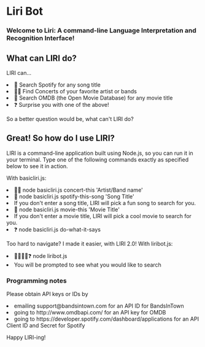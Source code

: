 # Liri Bot
### Welcome to Liri: A command-line Language Interpretation and Recognition Interface!

## What can LIRI do?
LIRI can...
<li> 🎵 Search Spotify for any song title </li>
<li> 🤘🏼 Find Concerts of your favorite artist or bands </li>
<li> 🎥 Search OMDB (the Open Movie Database) for any movie title</li> 
<li> ❓ Surprise you with one of the above!  </li> 

So a better question would be, what can't LIRI do?

## Great! So how do I use LIRI?
LIRI is a command-line application built using Node.js, so you can run it in your terminal. Type one of the following commands exactly as specified below to see it in action.

With basicliri.js:
<li>🤘🏼 node basicliri.js concert-this 'Artist/Band name' </li> 
<li>🎵 node basicliri.js spotify-this-song 'Song Title' </li> 
<li>If you don't enter a song title, LIRI will pick a fun song to search for you. </li> 
<li>🎥 node basicliri.js movie-this 'Movie Title' </li> 
<li>If you don't enter a movie title, LIRI will pick a cool movie to search for you. </li> 
<li>❓ node basicliri.js do-what-it-says </li> 

Too hard to navigate? I made it easier, with LIRI 2.0!
With liribot.js:
<li>🤘🏼🎵🎥❓ node liribot.js </li> 
<li>You will be prompted to see what you would like to search</li> 

### Programming notes
Please obtain API keys or IDs by
 <li> emailing support@bandsintown.com for an API ID for BandsInTown </li>
 <li> going to http://www.omdbapi.com/ for an API key for OMDB </li>
 <li> going to https://developer.spotify.com/dashboard/applications for an API Client ID and Secret for Spotify </li>

Happy LIRI-ing!


